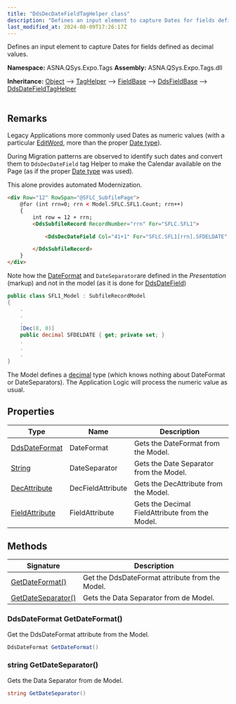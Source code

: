 ```yaml
---
title: "DdsDecDateFieldTagHelper class"
description: "Defines an input element to capture Dates for fields defined as decimal values. "
last_modified_at: 2024-08-09T17:26:17Z
---
```


Defines an input element to capture Dates for fields defined as decimal values.

**Namespace:** ASNA.QSys.Expo.Tags
**Assembly:** ASNA.QSys.Expo.Tags.dll

**Inheritance:** [Object](https://docs.microsoft.com/en-us/dotnet/api/system.object) --> [TagHelper](https://learn.microsoft.com/en-us/dotnet/api/microsoft.aspnetcore.razor.taghelpers.taghelper?view=aspnetcore-8.0) --> [FieldBase](/reference/expo/qsys-expo-tags/field-base.html) --> [DdsFieldBase](/reference/expo/qsys-expo-tags/dds-field-base.html) --> [DdsDateFieldTagHelper](/reference/expo/qsys-expo-tags/dds-date-field-tag-helper.html)
<br>
<br>

## Remarks

Legacy Applications more commonly used Dates as numeric values (with a particular [EditWord](/reference/expo/qsys-expo-model/edit-word.html), more than the proper [Date type](https://www.ibm.com/docs/en/i/7.3?topic=fields-example-date-time-timestamp-dds)).

During Migration patterns are observed to identify such dates and convert them to `DdsDecDateField` tag Helper to make the Calendar available on the Page (as if the proper [Date type](https://www.ibm.com/docs/en/i/7.3?topic=fields-example-date-time-timestamp-dds) was used).

This alone provides automated Modernization.

```html
<div Row="12" RowSpan="@SFLC_SubfilePage">
    @for (int rrn=0; rrn < Model.SFLC.SFL1.Count; rrn++)
    {
        int row = 12 + rrn;
        <DdsSubfileRecord RecordNumber="rrn" For="SFLC.SFL1">

            <DdsDecDateField Col="41+1" For="SFLC.SFL1[rrn].SFDELDATE" DateFormat="ISO" DateSeparator="-" SuppressLeadingZeroes=true Color="Green : !61 , DarkBlue : 61" />

        </DdsSubfileRecord>
    }
</div>
```

Note how the [DateFormat](/reference/expo/qsys-expo-model/dds-date-format.html) and `DateSeparator`are defined in the *Presentation* (markup) and not in the model (as it is done for [DdsDateField](/reference/expo/qsys-expo-tags/dds-date-field-tag-helper.html))

```cs
public class SFL1_Model : SubfileRecordModel
{
    .
    .
    .
    [Dec(8, 0)]
    public decimal SFDELDATE { get; private set; }
    .
    .
    .
}
```
The Model defines a [decimal](https://docs.microsoft.com/en-us/dotnet/api/system.decimal) type (which knows nothing about DateFormat or DateSeparators). The Application Logic will process the numeric value as usual.


## Properties

| Type | Name | Description
| --- | --- | --- 
| [DdsDateFormat](/reference/expo/qsys-expo-model/dds-date-format.html) | DateFormat | Gets the DateFormat from the Model. |
| [String](https://learn.microsoft.com/en-us/dotnet/api/system.string?view=net-8.0) | DateSeparator | Gets the Date Separator from the Model. |
| [DecAttribute](/reference/expo/qsys-expo-model/dec-attribute.html) | DecFieldAttribute | Gets the DecAttribute from the Model. |
| [FieldAttribute](/reference/expo/qsys-expo-model/field-attribute.html) | FieldAttribute | Gets the Decimal FieldAttribute from the Model. |

## Methods

| Signature | Description |
| --- | --- |
| [GetDateFormat()](#ddsdateformat-getdateformat) | Get the DdsDateFormat attribute from the Model.
| [GetDateSeparator()](#string-getdateseparator) | Gets the Data Separator from de Model.

### DdsDateFormat GetDateFormat()

Get the DdsDateFormat attribute from the Model.

```cs
DdsDateFormat GetDateFormat()
```

### string GetDateSeparator()

Gets the Data Separator from de Model.

```cs
string GetDateSeparator()
```
